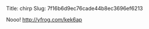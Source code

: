 Title: chirp
Slug: 7f16b6d9ec76cade44b8ec3696ef6213

Nooo! <a href="http://yfrog.com/kek6ap">http://yfrog.com/kek6ap</a>
